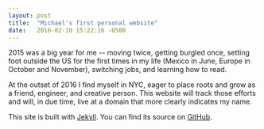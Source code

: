 ```yaml
---
layout: post
title:  "Michael's first personal website"
date:   2016-02-10 15:22:16 -0500
---
```

2015 was a big year for me -- moving twice, getting burgled once, setting foot outside the US for the first times in my life (Mexico in June, Europe in October and November), switching jobs, and learning how to read.

At the outset of 2016 I find myself in NYC, eager to place roots and grow as a friend, engineer, and creative person. This website will track those efforts and will, in due time, live at a domain that more clearly indicates my name.

This site is built with [Jekyll](https://jekyllrb.com/). You can find its source on [GitHub](https://github.com/michaelpace/personal_website/).